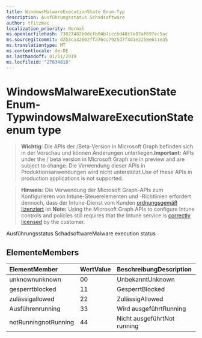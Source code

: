 ```yaml
---
title: WindowsMalwareExecutionState Enum-Typ
description: Ausführungsstatus Schadsoftware
author: tfitzmac
localization_priority: Normal
ms.openlocfilehash: 73027482b0dcfb04b7cccbd48c7e07af697ec5ac
ms.sourcegitcommit: d2b3ca32602ffa76cc7925d7f4d1e2258e611ea5
ms.translationtype: MT
ms.contentlocale: de-DE
ms.lasthandoff: 01/11/2019
ms.locfileid: "27834818"
---
```

# <a name="windowsmalwareexecutionstate-enum-type"></a><span data-ttu-id="546a9-103">WindowsMalwareExecutionState Enum-Typ</span><span class="sxs-lookup"><span data-stu-id="546a9-103">windowsMalwareExecutionState enum type</span></span>

> <span data-ttu-id="546a9-104">**Wichtig:** Die APIs der /Beta-Version in Microsoft Graph befinden sich in der Vorschau und können Änderungen unterliegen.</span><span class="sxs-lookup"><span data-stu-id="546a9-104">**Important:** APIs under the / beta version in Microsoft Graph are in preview and are subject to change.</span></span> <span data-ttu-id="546a9-105">Die Verwendung dieser APIs in Produktionsanwendungen wird nicht unterstützt.</span><span class="sxs-lookup"><span data-stu-id="546a9-105">Use of these APIs in production applications is not supported.</span></span>

> <span data-ttu-id="546a9-106">**Hinweis:** Die Verwendung der Microsoft Graph-APIs zum Konfigurieren von Intune-Steuerelementen und -Richtlinien erfordert dennoch, dass der Intune-Dienst vom Kunden [ordnungsgemäß lizenziert](https://go.microsoft.com/fwlink/?linkid=839381) ist.</span><span class="sxs-lookup"><span data-stu-id="546a9-106">**Note:** Using the Microsoft Graph APIs to configure Intune controls and policies still requires that the Intune service is [correctly licensed](https://go.microsoft.com/fwlink/?linkid=839381) by the customer.</span></span>

<span data-ttu-id="546a9-107">Ausführungsstatus Schadsoftware</span><span class="sxs-lookup"><span data-stu-id="546a9-107">Malware execution status</span></span>
## <a name="members"></a><span data-ttu-id="546a9-108">Elemente</span><span class="sxs-lookup"><span data-stu-id="546a9-108">Members</span></span>
|<span data-ttu-id="546a9-109">Element</span><span class="sxs-lookup"><span data-stu-id="546a9-109">Member</span></span>|<span data-ttu-id="546a9-110">Wert</span><span class="sxs-lookup"><span data-stu-id="546a9-110">Value</span></span>|<span data-ttu-id="546a9-111">Beschreibung</span><span class="sxs-lookup"><span data-stu-id="546a9-111">Description</span></span>|
|:---|:---|:---|
|<span data-ttu-id="546a9-112">unknown</span><span class="sxs-lookup"><span data-stu-id="546a9-112">unknown</span></span>|<span data-ttu-id="546a9-113">0</span><span class="sxs-lookup"><span data-stu-id="546a9-113">0</span></span>|<span data-ttu-id="546a9-114">Unbekannt</span><span class="sxs-lookup"><span data-stu-id="546a9-114">Unknown</span></span>|
|<span data-ttu-id="546a9-115">gesperrt</span><span class="sxs-lookup"><span data-stu-id="546a9-115">blocked</span></span>|<span data-ttu-id="546a9-116">1</span><span class="sxs-lookup"><span data-stu-id="546a9-116">1</span></span>|<span data-ttu-id="546a9-117">Gesperrt</span><span class="sxs-lookup"><span data-stu-id="546a9-117">Blocked</span></span>|
|<span data-ttu-id="546a9-118">zulässig</span><span class="sxs-lookup"><span data-stu-id="546a9-118">allowed</span></span>|<span data-ttu-id="546a9-119">2</span><span class="sxs-lookup"><span data-stu-id="546a9-119">2</span></span>|<span data-ttu-id="546a9-120">Zulässig</span><span class="sxs-lookup"><span data-stu-id="546a9-120">Allowed</span></span>|
|<span data-ttu-id="546a9-121">Ausführen</span><span class="sxs-lookup"><span data-stu-id="546a9-121">running</span></span>|<span data-ttu-id="546a9-122">3</span><span class="sxs-lookup"><span data-stu-id="546a9-122">3</span></span>|<span data-ttu-id="546a9-123">Wird ausgeführt</span><span class="sxs-lookup"><span data-stu-id="546a9-123">Running</span></span>|
|<span data-ttu-id="546a9-124">notRunning</span><span class="sxs-lookup"><span data-stu-id="546a9-124">notRunning</span></span>|<span data-ttu-id="546a9-125">4</span><span class="sxs-lookup"><span data-stu-id="546a9-125">4</span></span>|<span data-ttu-id="546a9-126">Nicht ausgeführt</span><span class="sxs-lookup"><span data-stu-id="546a9-126">Not running</span></span>|





